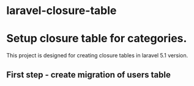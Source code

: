 # laravel-closure-table
Setup closure table for categories.
==================================

This project is designed for creating closure tables in laravel 5.1 version. 
## First step - create migration of users table
